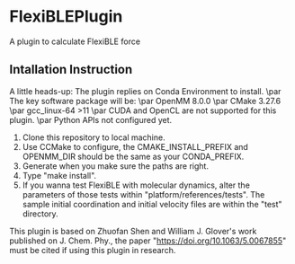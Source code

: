 # FlexiBLEPlugin
A plugin to calculate FlexiBLE force

## Intallation Instruction
A little heads-up:
The plugin replies on Conda Environment to install. \par
The key software package will be: \par
  OpenMM        8.0.0 \par
  CMake         3.27.6 \par
  gcc_linux-64 >11 \par
CUDA and OpenCL are not supported for this plugin. \par
Python APIs not configured yet. 

1. Clone this repository to local machine. 
2. Use CCMake to configure, the CMAKE_INSTALL_PREFIX and OPENMM_DIR should be the same as your CONDA_PREFIX.
3. Generate when you make sure the paths are right.
4. Type "make install". 
5. If you wanna test FlexiBLE with molecular dynamics, alter the parameters of those tests within "platform/references/tests". The sample initial coordination and initial velocity files are within the "test" directory. 

This plugin is based on Zhuofan Shen and William J. Glover's work published on J. Chem. Phy., the paper "https://doi.org/10.1063/5.0067855" must be cited if using this plugin in research. 



